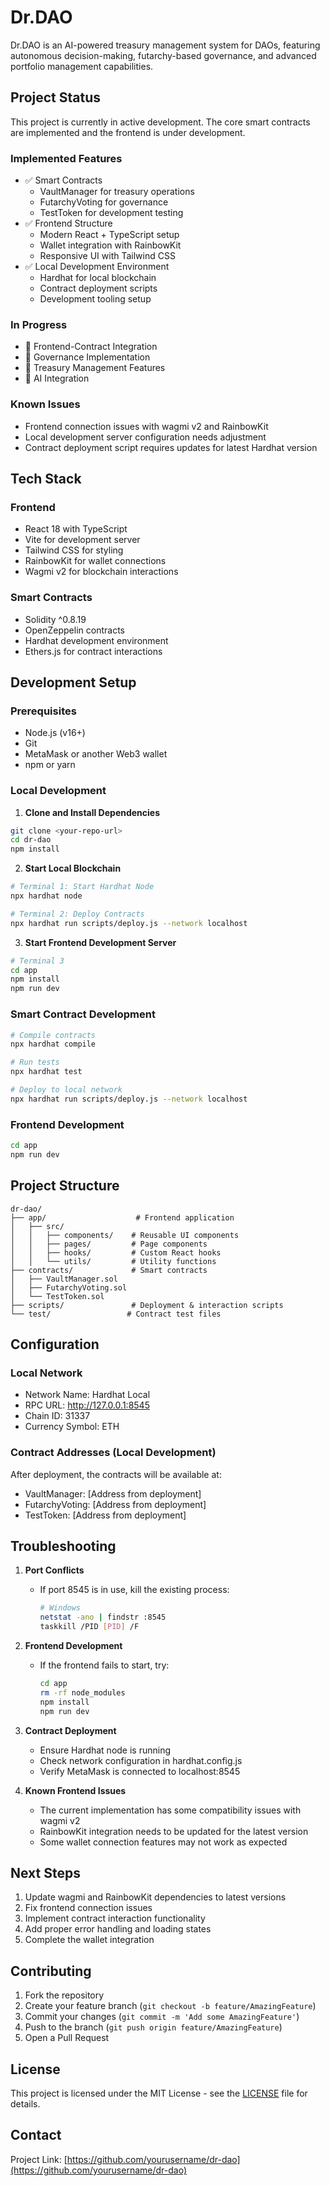 # Dr.DAO

Dr.DAO is an AI-powered treasury management system for DAOs, featuring autonomous decision-making, futarchy-based governance, and advanced portfolio management capabilities.

## Project Status

This project is currently in active development. The core smart contracts are implemented and the frontend is under development.

### Implemented Features
- ✅ Smart Contracts
  - VaultManager for treasury operations
  - FutarchyVoting for governance
  - TestToken for development testing
- ✅ Frontend Structure
  - Modern React + TypeScript setup
  - Wallet integration with RainbowKit
  - Responsive UI with Tailwind CSS
- ✅ Local Development Environment
  - Hardhat for local blockchain
  - Contract deployment scripts
  - Development tooling setup

### In Progress
- 🔄 Frontend-Contract Integration
- 🔄 Governance Implementation
- 🔄 Treasury Management Features
- 🔄 AI Integration

### Known Issues
- Frontend connection issues with wagmi v2 and RainbowKit
- Local development server configuration needs adjustment
- Contract deployment script requires updates for latest Hardhat version

## Tech Stack

### Frontend
- React 18 with TypeScript
- Vite for development server
- Tailwind CSS for styling
- RainbowKit for wallet connections
- Wagmi v2 for blockchain interactions

### Smart Contracts
- Solidity ^0.8.19
- OpenZeppelin contracts
- Hardhat development environment
- Ethers.js for contract interactions

## Development Setup

### Prerequisites
- Node.js (v16+)
- Git
- MetaMask or another Web3 wallet
- npm or yarn

### Local Development

1. **Clone and Install Dependencies**
```bash
git clone <your-repo-url>
cd dr-dao
npm install
```

2. **Start Local Blockchain**
```bash
# Terminal 1: Start Hardhat Node
npx hardhat node

# Terminal 2: Deploy Contracts
npx hardhat run scripts/deploy.js --network localhost
```

3. **Start Frontend Development Server**
```bash
# Terminal 3
cd app
npm install
npm run dev
```

### Smart Contract Development
```bash
# Compile contracts
npx hardhat compile

# Run tests
npx hardhat test

# Deploy to local network
npx hardhat run scripts/deploy.js --network localhost
```

### Frontend Development
```bash
cd app
npm run dev
```

## Project Structure

```
dr-dao/
├── app/                    # Frontend application
│   ├── src/
│   │   ├── components/    # Reusable UI components
│   │   ├── pages/         # Page components
│   │   ├── hooks/         # Custom React hooks
│   │   └── utils/         # Utility functions
├── contracts/             # Smart contracts
│   ├── VaultManager.sol
│   ├── FutarchyVoting.sol
│   └── TestToken.sol
├── scripts/               # Deployment & interaction scripts
└── test/                 # Contract test files
```

## Configuration

### Local Network
- Network Name: Hardhat Local
- RPC URL: http://127.0.0.1:8545
- Chain ID: 31337
- Currency Symbol: ETH

### Contract Addresses (Local Development)
After deployment, the contracts will be available at:
- VaultManager: [Address from deployment]
- FutarchyVoting: [Address from deployment]
- TestToken: [Address from deployment]

## Troubleshooting

1. **Port Conflicts**
   - If port 8545 is in use, kill the existing process:
     ```bash
     # Windows
     netstat -ano | findstr :8545
     taskkill /PID [PID] /F
     ```

2. **Frontend Development**
   - If the frontend fails to start, try:
     ```bash
     cd app
     rm -rf node_modules
     npm install
     npm run dev
     ```

3. **Contract Deployment**
   - Ensure Hardhat node is running
   - Check network configuration in hardhat.config.js
   - Verify MetaMask is connected to localhost:8545

4. **Known Frontend Issues**
   - The current implementation has some compatibility issues with wagmi v2
   - RainbowKit integration needs to be updated for the latest version
   - Some wallet connection features may not work as expected

## Next Steps
1. Update wagmi and RainbowKit dependencies to latest versions
2. Fix frontend connection issues
3. Implement contract interaction functionality
4. Add proper error handling and loading states
5. Complete the wallet integration

## Contributing

1. Fork the repository
2. Create your feature branch (`git checkout -b feature/AmazingFeature`)
3. Commit your changes (`git commit -m 'Add some AmazingFeature'`)
4. Push to the branch (`git push origin feature/AmazingFeature`)
5. Open a Pull Request

## License

This project is licensed under the MIT License - see the [LICENSE](LICENSE) file for details.

## Contact

Project Link: [https://github.com/yourusername/dr-dao](https://github.com/yourusername/dr-dao)